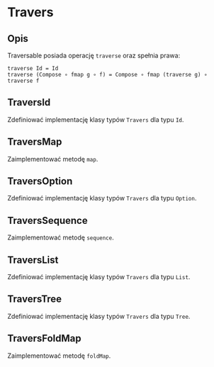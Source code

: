 Travers
=======

Opis
----

Traversable posiada operację `traverse` oraz spełnia prawa:

    traverse Id = Id
    traverse (Compose ∘ fmap g ∘ f) = Compose ∘ fmap (traverse g) ∘ traverse f

TraversId
---------

Zdefiniować implementację klasy typów `Travers` dla typu `Id`.

TraversMap
----------

Zaimplementować metodę `map`.

TraversOption
-------------

Zdefiniować implementację klasy typów `Travers` dla typu `Option`.

TraversSequence
---------------

Zaimplementować metodę `sequence`.

TraversList
-----------

Zdefiniować implementację klasy typów `Travers` dla typu `List`.

TraversTree
-----------

Zdefiniować implementację klasy typów `Travers` dla typu `Tree`.

TraversFoldMap
--------------

Zaimplementować metodę `foldMap`.


